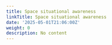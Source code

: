 ```yaml
---
title: Space situational awareness
linkTitle: Space situational awareness
date: '2025-05-01T21:06:00Z'
weight: 0
description: No content
---
```



